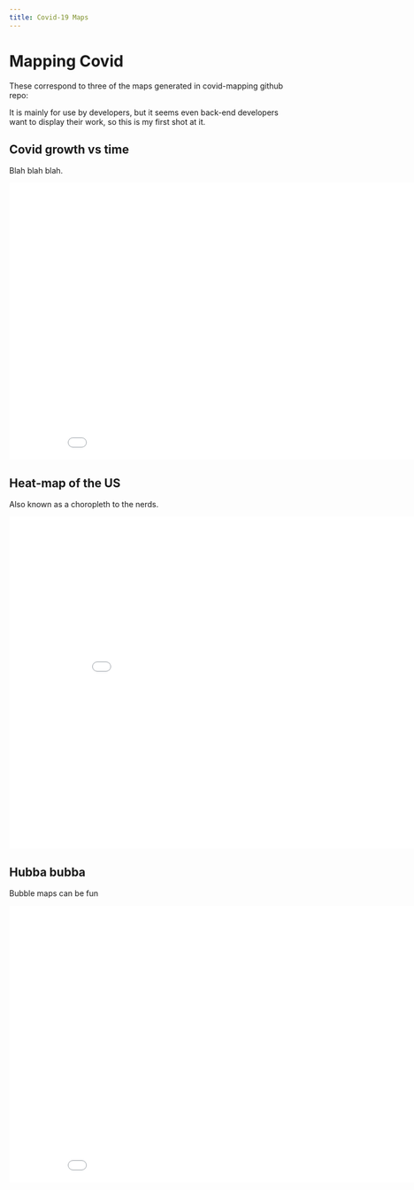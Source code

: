 ```yaml
---
title: Covid-19 Maps
---
```

# Mapping Covid
These correspond to three of the maps generated in covid-mapping github repo:

It is mainly for use by developers, but it seems even back-end developers want to display their work, so this is my first shot at it.

## Covid growth vs time
Blah blah blah.

<iframe src="cases_v_time.html"  width="900" height="500" frameborder="0" scrolling="no"></iframe>


## Heat-map of the US
Also known as a choropleth to the nerds.

<iframe src="choropleth.html"  width="900" height="600" frameborder="0" scrolling="no"></iframe>

## Hubba bubba
Bubble maps can be fun
<iframe src="bubble.html"  width="900" height="500"  frameborder="0" scrolling="no"></iframe>
